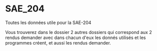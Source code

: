 # SAE_204

Toutes les données utile pour la SAE-204

Vous trouverez dans le dossier 2 autres dossiers qui correspond aux 2 rendus demander avec dans chacun d'eux les donnés utilisés et les programmes créent, et aussi les rendus demander.
